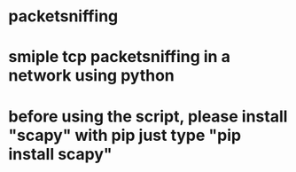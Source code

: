 # packetsniffing
# smiple tcp packetsniffing in a network using python
# before using the script, please install "scapy" with pip just type "pip install scapy"
